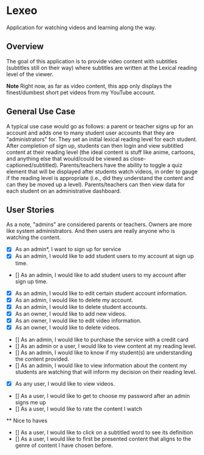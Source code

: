 # Lexeo
Application for watching videos and learning along the way.

## Overview

The goal of this application is to provide video content with subtitles (subtitles still on their way) where subtitles are written at the Lexical reading level of the viewer.

**Note** Right now, as far as video content, this app only displays the finest/dumbest short pet videos from my YouTube account.

## General Use Case

A typical use case would go as follows: a parent or teacher signs up for an account and adds one to many student user accounts that they are "administrators" for. They set an initial lexical reading level for each student. After completion of sign up, students can then login and view subtitled content at their reading level (the ideal content is stuff like anime, cartoons, and anything else that would/could be viewed as close-captioned/subtitled). Parents/teachers have the ability to toggle a quiz element that will be displayed after students watch videos, in order to gauge if the reading level is appropriate (i.e., did they understand the content and can they be moved up a level). Parents/teachers can then view data for each student on an administrative dashboard.

## User Stories

As a note, "admins" are considered parents or teachers. Owners are more like system administrators. And then users are really anyone who is watching the content.

- [x] As an admin*, I want to sign up for service
- [x] As an admin, I would like to add student users to my account at sign up time.
- [] As an admin, I would like to add student users to my account after sign up time.
- [x] As an admin, I would like to edit certain student account information.
- [x] As an admin, I would like to delete my account.
- [x] As an admin, I would like to delete student accounts.
- [x] As an owner, I would like to add new videos.
- [x] As an owner, I would like to edit video information.
- [x] As an owner, I would like to delete videos.
- [] As an admin, I would like to purchase the service with a credit card
- [] As an admin or a user, I would like to view content at my reading level.
- [] As an admin, I would like to know if my student(s) are understanding the content provided.
- [] As an admin, I would like to view information about the content my students are watching that will inform my decision on their reading level.
- [x] As any user, I would like to view videos.
- [] As a user, I would like to get to choose my password after an admin signs me up
- [] As a user, I would like to rate the content I watch

** Nice to haves
- [] As a user, I would like to click on a subtitled word to see its definition
- [] As a user, I would like to first be presented content that aligns to the genre of content I have chosen before.
